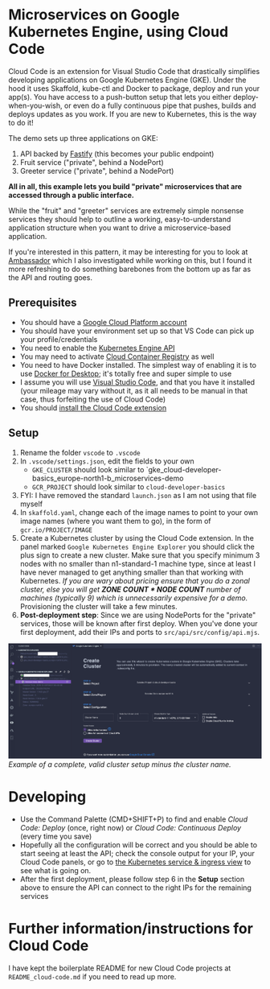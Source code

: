 # Microservices on Google Kubernetes Engine, using Cloud Code

Cloud Code is an extension for Visual Studio Code that drastically simplifies developing applications on Google Kubernetes Engine (GKE). Under the hood it uses Skaffold, kube-ctl and Docker to package, deploy and run your app(s). You have access to a push-button setup that lets you either deploy-when-you-wish, or even do a fully continuous pipe that pushes, builds and deploys updates as you work. If you are new to Kubernetes, this is the way to do it!

The demo sets up three applications on GKE:

1. API backed by [Fastify](https://www.fastify.io) (this becomes your public endpoint)
2. Fruit service ("private", behind a NodePort)
3. Greeter service ("private", behind a NodePort)

**All in all, this example lets you build "private" microservices that are accessed through a public interface.**

While the "fruit" and "greeter" services are extremely simple nonsense services they should help to outline a working, easy-to-understand application structure when you want to drive a microservice-based application.

If you're interested in this pattern, it may be interesting for you to look at [Ambassador](https://www.getambassador.io/user-guide/getting-started/) which I also investigated while working on this, but I found it more refreshing to do something barebones from the bottom up as far as the API and routing goes.

## Prerequisites

- You should have a [Google Cloud Platform account](https://console.cloud.google.com)
- You should have your environment set up so that VS Code can pick up your profile/credentials
- You need to enable the [Kubernetes Engine API](https://console.cloud.google.com/apis/library/container.googleapis.com?q=kubernetes)
- You may need to activate [Cloud Container Registry](https://console.cloud.google.com/gcr/images/) as well
- You need to have Docker installed. The simplest way of enabling it is to use [Docker for Desktop](https://www.docker.com/products/docker-desktop); it's totally free and super simple to use
- I assume you will use [Visual Studio Code](https://code.visualstudio.com), and that you have it installed (your mileage may vary without it, as it all needs to be manual in that case, thus forfeiting the use of Cloud Code)
- You should [install the Cloud Code extension](https://cloud.google.com/code/docs/vscode/install)

## Setup

1. Rename the folder `vscode` to `.vscode`
2. In `.vscode/settings.json`, edit the fields to your own
   - `GKE_CLUSTER` should look similar to `gke_cloud-developer-basics_europe-north1-b_microservices-demo
   - `GCR_PROJECT` should look similar to `cloud-developer-basics`
3. FYI: I have removed the standard `launch.json` as I am not using that file myself
4. In `skaffold.yaml`, change each of the image names to point to your own image names (where you want them to go), in the form of `gcr.io/PROJECT/IMAGE`
5. Create a Kubernetes cluster by using the Cloud Code extension. In the panel marked `Google Kubernetes Engine Explorer` you should click the plus sign to create a new cluster. Make sure that you specify minimum 3 nodes with no smaller than n1-standard-1 machine type, since at least I have never managed to get anything smaller than that working with Kubernetes. _If you are wary about pricing ensure that you do a zonal cluster, else you will get **ZONE COUNT \* NODE COUNT** number of machines (typically 9) which is unnecessarily expensive for a demo._ Provisioning the cluster will take a few minutes.
6. **Post-deployment step**: Since we are using NodePorts for the "private" services, those will be known after first deploy. When you've done your first deployment, add their IPs and ports to `src/api/src/config/api.mjs`.

![Example of a complete, valid cluster setup minus the cluster name](readme-cluster-setup-minus-name.png)
_Example of a complete, valid cluster setup minus the cluster name._

# Developing

- Use the Command Palette (CMD+SHIFT+P) to find and enable _Cloud Code: Deploy_ (once, right now) or _Cloud Code: Continuous Deploy_ (every time you save)
- Hopefully all the configuration will be correct and you should be able to start seeing at least the API; check the console output for your IP, your Cloud Code panels, or go to [the Kubernetes service & ingress view](https://console.cloud.google.com/kubernetes/discovery) to see what is going on.
- After the first deployment, please follow step 6 in the **Setup** section above to ensure the API can connect to the right IPs for the remaining services

# Further information/instructions for Cloud Code

I have kept the boilerplate README for new Cloud Code projects at `README_cloud-code.md` if you need to read up more.
